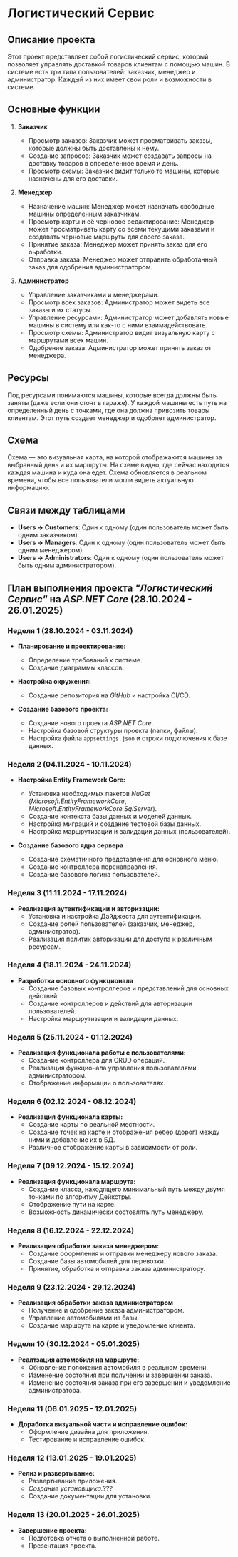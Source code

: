 # Логистический Сервис

## Описание проекта

Этот проект представляет собой логистический сервис, который позволяет управлять доставкой товаров клиентам с помощью машин. В системе есть три типа пользователей: заказчик, менеджер и администратор. Каждый из них имеет свои роли и возможности в системе.

## Основные функции

1. **Заказчик**
   - Просмотр заказов: Заказчик может просматривать заказы, которые должны быть доставлены к нему.
   - Создание запросов: Заказчик может создавать запросы на доставку товаров в определенное время и день.
   - Просмотр схемы: Заказчик видит только те машины, которые назначены для его доставки.

2. **Менеджер**
   - Назначение машин: Менеджер может назначать свободные машины определенным заказчикам.
   - Просмотр карты и её черновое редактирование: Менеджер может просматривать карту со всеми текущими заказами и создавать черновые маршруты для своего заказа.
   - Принятие заказа: Менеджер может принять заказ для его оьработки.
   - Отправка заказа: Менеджер может отправить обработанный заказ для одобрения администратором.

3. **Администратор**
   - Управление заказчиками и менеджерами.
   - Просмотр всех заказов: Администратор может видеть все заказы и их статусы.
   - Управление ресурсами: Администратор может добавлять новые машины в систему или как-то с ними взаимадействовать.
   - Просмотр схемы: Администратор видит визуальную карту с маршрутами всех машин.
   - Одобрение заказа: Администратор может принять заказ от менеджера.

## Ресурсы

Под ресурсами понимаются машины, которые всегда должны быть заняты (даже если они стоят в гараже). У каждой машины есть путь на определенный день с точками, где она должна привозить товары клиентам. Этот путь создает менеджер и одобряет администратор.

## Схема

Схема — это визуальная карта, на которой отображаются машины за выбранный день и их маршруты. На схеме видно, где сейчас находится каждая машина и куда она едет. Схема обновляется в реальном времени, чтобы все пользователи могли видеть актуальную информацию.

## Связи между таблицами

- **Users -> Customers**: Один к одному (один пользователь может быть одним заказчиком).
- **Users -> Managers**: Один к одному (один пользователь может быть одним менеджером).
- **Users -> Administrators**: Один к одному (один пользователь может быть одним администратором).

## План выполнения проекта *"Логистический Сервис"* на *ASP.NET Core* (28.10.2024 - 26.01.2025)

### Неделя 1 (28.10.2024 - 03.11.2024)
+ **Планирование и проектирование:**
  + Определение требований к системе.
  + Создание диаграммы классов.

+ **Настройка окружения:**
  + Создание репозитория на *GitHub* и настройка CI/CD.

+ **Создание базового проекта:**
  + Создание нового проекта *ASP.NET Core*.
  + Настройка базовой структуры проекта (папки, файлы).
  + Настройка файла `appsettings.json` и строки подключения к базе данных.

### Неделя 2 (04.11.2024 - 10.11.2024)
+ **Настройка Entity Framework Core:**
  + Установка необходимых пакетов *NuGet* (*Microsoft.EntityFrameworkCore*, *Microsoft.EntityFrameworkCore.SqlServer*).
  + Создание контекста базы данных и моделей данных.
  + Настройка миграций и создание тестовой базы данных.
  + Настройка маршрутизации и валидации данных (пользователей).

+ **Создание базового ядра сервера**
  + Создание схематичного представления для основного меню.
  + Создание контроллера перенаправления.
  + Создание базового логина пользователей.

### Неделя 3 (11.11.2024 - 17.11.2024)
+ **Реализация аутентификации и авторизации:**
  + Установка и настройка Дайджеста для аутентификации.
  + Создание ролей пользователей (заказчик, менеджер, администратор).
  + Реализация политик авторизации для доступа к различным ресурсам.

### Неделя 4 (18.11.2024 - 24.11.2024)
+ **Разработка основного функционала**
  + Создание базовых контроллеров и представлений для основных действий.
  + Создание контроллеров и действий для авторизации пользователей.
  + Настройка маршрутизации и валидации данных.

### Неделя 5 (25.11.2024 - 01.12.2024)
+ **Реализация функционала работы с пользователями:**
  + Создание контроллера для CRUD операций.
  + Реализация функционала управления пользователями администратором.
  + Отображение информации о пользователях.

### Неделя 6 (02.12.2024 - 08.12.2024)
+ **Реализация функционала карты:**
  + Создание карты по реальной местности.
  + Создание точек на карте и отображения ребер (дорог) между ними и добавление их в БД.
  + Различное отображение карты в зависимости от роли.

### Неделя 7 (09.12.2024 - 15.12.2024)
+ **Реализация функционала маршрута:**
  + Создание класса, находящего минимальный путь между двумя точками по алгоритму Дейкстры.
  + Отображение пути на карте.
  + Возможность динамически состовлять путь менеджеру.

### Неделя 8 (16.12.2024 - 22.12.2024)
- **Реализация обработки заказа менеджером:**
  + Создание оформления и отправки менеджеру нового заказа.
  - Создание базы автомобилей для перевозки.
  - Принятие, обработка и отправка заказа администратору.

### Неделя 9 (23.12.2024 - 29.12.2024)
- **Реализация обработки заказа администратором**
  - Получение и одобрение заказа администратором.
  - Управление автомобилями из базы.
  - Создание маршрута на карте и уведомление клиента.

### Неделя 10 (30.12.2024 - 05.01.2025)
- **Реалтзация автомобиля на маршруте:**
  - Обновление положения автомобиля в реальном времени.
  - Изменение состояния при получении и завершении заказа.
  - Изменение состояния заказа при его завершении и уведомление администратора.

### Неделя 11 (06.01.2025 - 12.01.2025)
- **Доработка визуальной части и исправление ошибок:**
  - Оформление дизайна для приложения.
  - Тестирование и исправление ошибок.

### Неделя 12 (13.01.2025 - 19.01.2025)
- **Релиз и развертывание:**
  - Развертывание приложения.
  - *Создание установщика.*???
  - Создание документации для установки.

### Неделя 13 (20.01.2025 - 26.01.2025)
- **Завершение проекта:**
  - Подготовка отчета о выполненной работе.
  - Презентация проекта.

